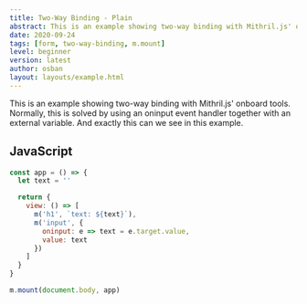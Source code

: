 ```yaml
---
title: Two-Way Binding - Plain
abstract: This is an example showing two-way binding with Mithril.js' onboard tools.
date: 2020-09-24
tags: [form, two-way-binding, m.mount]
level: beginner
version: latest
author: osban
layout: layouts/example.html
---
```


This is an example showing two-way binding with Mithril.js' onboard tools.
Normally, this is solved by using an oninput event handler together with an external variable.
And exactly this can we see in this example.

## JavaScript

~~~js
const app = () => {
  let text = ''

  return {
    view: () => [
      m('h1', `text: ${text}`),
      m('input', {
        oninput: e => text = e.target.value,
        value: text
      })
    ]
  }
}

m.mount(document.body, app)
~~~
